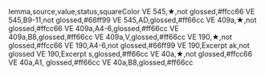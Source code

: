 lemma,source,value,status,squareColor
VE 545,★,not glossed,#ffcc66
VE 545,B9-11,not glossed,#66ff99
VE 545,AD,glossed,#ff66cc
VE 409a,★,not glossed,#ffcc66
VE 409a,A4-6,glossed,#ff66cc
VE 409a,B8,glossed,#ff66cc
VE 409a,V,glossed,#ff66cc
VE 190,★,not glossed,#ffcc66
VE 190,A4-6,not glossed,#66ff99
VE 190,Excerpt ak,not glossed
VE 190,Excerpt s,glossed,#ff66cc
VE 40a,★,not glossed,#ffcc66
VE 40a,A1, glossed,#ff66cc
VE 40a,B8,glossed,#ff66cc
